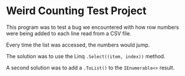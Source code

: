 # Weird Counting Test Project #

This program was to test a bug we encountered with how
row numbers were being added to each line read from a CSV file.

Every time the list was accessed, the numbers would jump.

The solution was to use the Linq `.Select((item, index))` method.

A second solution was to add a `.ToList()` to the `IEnumerable<>` result.